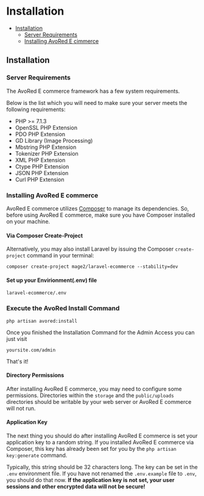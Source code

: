# Installation

- [Installation](#installation)
    - [Server Requirements](#server-requirements)
    - [Installing AvoRed E cimmerce](#installing-avored-ecommerce)

<a name="installation"></a>
## Installation
> 
<a name="server-requirements"></a>
### Server Requirements

The AvoRed E commerce framework has a few system requirements.

Below is the list which you will need to make sure your server meets the following requirements:


* PHP >= 7.1.3
* OpenSSL PHP Extension
* PDO PHP Extension
* GD Library (Image Processing)
* Mbstring PHP Extension
* Tokenizer PHP Extension
* XML PHP Extension
* Ctype PHP Extension
* JSON PHP Extension
* Curl PHP Extension


<a name="installing-avored-ecommerce"></a>
### Installing AvoRed E commerce

AvoRed E commerce utilizes [Composer](https://getcomposer.org) to manage its dependencies. So, before using AvoRed E commerce, make sure you have Composer installed on your machine.

#### Via Composer Create-Project

Alternatively, you may also install Laravel by issuing the Composer `create-project` command in your terminal:

    composer create-project mage2/laravel-ecommerce --stability=dev

#### Set up your Envirionment(.env) file

    laravel-ecommerce/.env 
    
### Execute the AvoRed Install Command
    
    php artisan avored:install
    
Once you finished the Installation Command for the Admin Access you can just visit

    yoursite.com/admin
    
That's it!

#### Directory Permissions

After installing AvoRed E commerce, you may need to configure some permissions. Directories within the `storage` and the `public/uploads` directories should be writable by your web server or AvoRed E commerce will not run. 

#### Application Key

The next thing you should do after installing AvoRed E commerce is set your application key to a random string. If you installed AvoRed E commerce via Composer, this key has already been set for you by the `php artisan key:generate` command.

Typically, this string should be 32 characters long. The key can be set in the `.env` environment file. If you have not renamed the `.env.example` file to `.env`, you should do that now. **If the application key is not set, your user sessions and other encrypted data will not be secure!**

